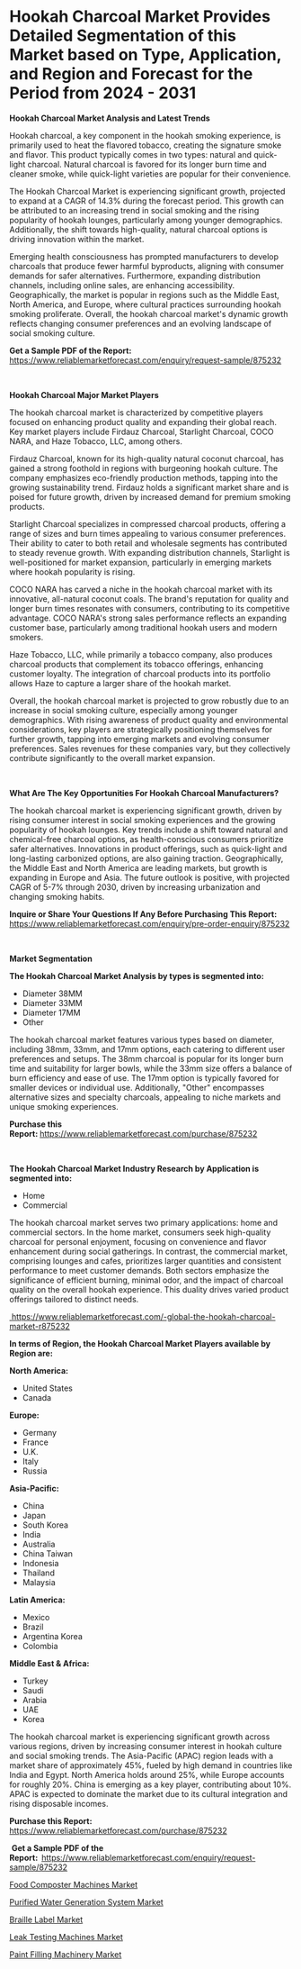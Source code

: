 <p><h1>Hookah Charcoal Market Provides Detailed Segmentation of this Market based on Type, Application, and Region and Forecast for the Period from 2024 - 2031</h1></p><p><strong>Hookah Charcoal Market Analysis and Latest Trends</strong></p>
<p><p>Hookah charcoal, a key component in the hookah smoking experience, is primarily used to heat the flavored tobacco, creating the signature smoke and flavor. This product typically comes in two types: natural and quick-light charcoal. Natural charcoal is favored for its longer burn time and cleaner smoke, while quick-light varieties are popular for their convenience.</p><p>The Hookah Charcoal Market is experiencing significant growth, projected to expand at a CAGR of 14.3% during the forecast period. This growth can be attributed to an increasing trend in social smoking and the rising popularity of hookah lounges, particularly among younger demographics. Additionally, the shift towards high-quality, natural charcoal options is driving innovation within the market.</p><p>Emerging health consciousness has prompted manufacturers to develop charcoals that produce fewer harmful byproducts, aligning with consumer demands for safer alternatives. Furthermore, expanding distribution channels, including online sales, are enhancing accessibility. Geographically, the market is popular in regions such as the Middle East, North America, and Europe, where cultural practices surrounding hookah smoking proliferate. Overall, the hookah charcoal market's dynamic growth reflects changing consumer preferences and an evolving landscape of social smoking culture.</p></p>
<p><strong>Get a Sample PDF of the Report:&nbsp;</strong> <a href="https://www.reliablemarketforecast.com/enquiry/request-sample/875232?utm_campaign=1140&utm_medium=2&utm_source=Github&utm_content=ia&utm_term=03122024&utm_id=hookah-charcoal">https://www.reliablemarketforecast.com/enquiry/request-sample/875232</a></p>
<p>&nbsp;</p>
<p><strong>Hookah Charcoal Major Market Players</strong></p>
<p><p>The hookah charcoal market is characterized by competitive players focused on enhancing product quality and expanding their global reach. Key market players include Firdauz Charcoal, Starlight Charcoal, COCO NARA, and Haze Tobacco, LLC, among others.</p><p>Firdauz Charcoal, known for its high-quality natural coconut charcoal, has gained a strong foothold in regions with burgeoning hookah culture. The company emphasizes eco-friendly production methods, tapping into the growing sustainability trend. Firdauz holds a significant market share and is poised for future growth, driven by increased demand for premium smoking products.</p><p>Starlight Charcoal specializes in compressed charcoal products, offering a range of sizes and burn times appealing to various consumer preferences. Their ability to cater to both retail and wholesale segments has contributed to steady revenue growth. With expanding distribution channels, Starlight is well-positioned for market expansion, particularly in emerging markets where hookah popularity is rising.</p><p>COCO NARA has carved a niche in the hookah charcoal market with its innovative, all-natural coconut coals. The brand's reputation for quality and longer burn times resonates with consumers, contributing to its competitive advantage. COCO NARA's strong sales performance reflects an expanding customer base, particularly among traditional hookah users and modern smokers.</p><p>Haze Tobacco, LLC, while primarily a tobacco company, also produces charcoal products that complement its tobacco offerings, enhancing customer loyalty. The integration of charcoal products into its portfolio allows Haze to capture a larger share of the hookah market.</p><p>Overall, the hookah charcoal market is projected to grow robustly due to an increase in social smoking culture, especially among younger demographics. With rising awareness of product quality and environmental considerations, key players are strategically positioning themselves for further growth, tapping into emerging markets and evolving consumer preferences. Sales revenues for these companies vary, but they collectively contribute significantly to the overall market expansion.</p></p>
<p>&nbsp;</p>
<p><strong>What Are The Key Opportunities For Hookah Charcoal Manufacturers?</strong></p>
<p><p>The hookah charcoal market is experiencing significant growth, driven by rising consumer interest in social smoking experiences and the growing popularity of hookah lounges. Key trends include a shift toward natural and chemical-free charcoal options, as health-conscious consumers prioritize safer alternatives. Innovations in product offerings, such as quick-light and long-lasting carbonized options, are also gaining traction. Geographically, the Middle East and North America are leading markets, but growth is expanding in Europe and Asia. The future outlook is positive, with projected CAGR of 5-7% through 2030, driven by increasing urbanization and changing smoking habits.</p></p>
<p><strong>Inquire or Share Your Questions If Any Before Purchasing This Report:</strong> <a href="https://www.reliablemarketforecast.com/enquiry/pre-order-enquiry/875232?utm_campaign=1140&utm_medium=2&utm_source=Github&utm_content=ia&utm_term=03122024&utm_id=hookah-charcoal">https://www.reliablemarketforecast.com/enquiry/pre-order-enquiry/875232</a></p>
<p>&nbsp;</p>
<p><strong>Market Segmentation</strong></p>
<p><strong>The Hookah Charcoal Market Analysis by types is segmented into:</strong></p>
<p><ul><li>Diameter 38MM</li><li>Diameter 33MM</li><li>Diameter 17MM</li><li>Other</li></ul></p>
<p><p>The hookah charcoal market features various types based on diameter, including 38mm, 33mm, and 17mm options, each catering to different user preferences and setups. The 38mm charcoal is popular for its longer burn time and suitability for larger bowls, while the 33mm size offers a balance of burn efficiency and ease of use. The 17mm option is typically favored for smaller devices or individual use. Additionally, "Other" encompasses alternative sizes and specialty charcoals, appealing to niche markets and unique smoking experiences.</p></p>
<p><strong>Purchase this Report:&nbsp;</strong><a href="https://www.reliablemarketforecast.com/purchase/875232?utm_campaign=1140&utm_medium=2&utm_source=Github&utm_content=ia&utm_term=03122024&utm_id=hookah-charcoal">https://www.reliablemarketforecast.com/purchase/875232</a></p>
<p>&nbsp;</p>
<p><strong>The Hookah Charcoal Market Industry Research by Application is segmented into:</strong></p>
<p><ul><li>Home</li><li>Commercial</li></ul></p>
<p><p>The hookah charcoal market serves two primary applications: home and commercial sectors. In the home market, consumers seek high-quality charcoal for personal enjoyment, focusing on convenience and flavor enhancement during social gatherings. In contrast, the commercial market, comprising lounges and cafes, prioritizes larger quantities and consistent performance to meet customer demands. Both sectors emphasize the significance of efficient burning, minimal odor, and the impact of charcoal quality on the overall hookah experience. This duality drives varied product offerings tailored to distinct needs.</p></p>
<p><a href="https://www.reliablemarketforecast.com/-global-the-hookah-charcoal-market-r875232?utm_campaign=1140&utm_medium=2&utm_source=Github&utm_content=ia&utm_term=03122024&utm_id=hookah-charcoal">&nbsp;https://www.reliablemarketforecast.com/-global-the-hookah-charcoal-market-r875232</a></p>
<p><strong>In terms of Region, the Hookah Charcoal Market Players available by Region are:</strong></p>
<p>
    <p> <strong> North America: </strong>
        <ul>
            <li>United States</li>
            <li>Canada</li>
        </ul>
        </p> 
    <p> <strong> Europe: </strong>
        <ul>
            <li>Germany</li>
            <li>France</li>
            <li>U.K.</li>
            <li>Italy</li>
            <li>Russia</li>
        </ul>
        </p> 
    <p> <strong> Asia-Pacific: </strong>
        <ul>
            <li>China</li>
            <li>Japan</li>
            <li>South Korea</li>
            <li>India</li>
            <li>Australia</li>
            <li>China Taiwan</li>
            <li>Indonesia</li>
            <li>Thailand</li>
            <li>Malaysia</li>
        </ul>
        </p> 
    <p> <strong> Latin America: </strong>
        <ul>
            <li>Mexico</li>
            <li>Brazil</li>
            <li>Argentina Korea</li>
            <li>Colombia</li>
        </ul>
        </p> 
    <p> <strong> Middle East & Africa: </strong>
        <ul>
            <li>Turkey</li>
            <li>Saudi</li>
            <li>Arabia</li>
            <li>UAE</li>
            <li>Korea</li>
        </ul>
    </p>
    </p>
<p><p>The hookah charcoal market is experiencing significant growth across various regions, driven by increasing consumer interest in hookah culture and social smoking trends. The Asia-Pacific (APAC) region leads with a market share of approximately 45%, fueled by high demand in countries like India and Egypt. North America holds around 25%, while Europe accounts for roughly 20%. China is emerging as a key player, contributing about 10%. APAC is expected to dominate the market due to its cultural integration and rising disposable incomes.</p></p>
<p><strong>Purchase this Report: </strong><a href="https://www.reliablemarketforecast.com/purchase/875232?utm_campaign=1140&utm_medium=2&utm_source=Github&utm_content=ia&utm_term=03122024&utm_id=hookah-charcoal">https://www.reliablemarketforecast.com/purchase/875232</a></p>
<p>&nbsp;<strong>Get a Sample PDF of the Report:&nbsp;&nbsp;</strong><a href="https://www.reliablemarketforecast.com/enquiry/request-sample/875232?utm_campaign=1140&utm_medium=2&utm_source=Github&utm_content=ia&utm_term=03122024&utm_id=hookah-charcoal">https://www.reliablemarketforecast.com/enquiry/request-sample/875232</a></p>
<p><strong></strong></p>
<p><p><a href="https://issuu.com/reportprime-2/docs/food-composter-machines-market-size-2030.pptx?utm_campaign=1140&utm_medium=2&utm_source=Github&utm_content=ia&utm_term=03122024&utm_id=hookah-charcoal">Food Composter Machines Market</a></p><p><a href="https://www.linkedin.com/pulse/purified-water-generation-system-market-global-regional-analysis-tr5ac?utm_campaign=1140&utm_medium=2&utm_source=Github&utm_content=ia&utm_term=03122024&utm_id=hookah-charcoal">Purified Water Generation System Market</a></p><p><a href="https://www.linkedin.com/pulse/braille-label-market-dynamics-application-types-emerging-eeswe?utm_campaign=1140&utm_medium=2&utm_source=Github&utm_content=ia&utm_term=03122024&utm_id=hookah-charcoal">Braille Label Market</a></p><p><a href="https://www.linkedin.com/pulse/lucrative-growth-leak-testing-machines-market-forecasted-zaqic?utm_campaign=1140&utm_medium=2&utm_source=Github&utm_content=ia&utm_term=03122024&utm_id=hookah-charcoal">Leak Testing Machines Market</a></p><p><a href="https://issuu.com/reportprime-2/docs/paint-filling-machinery-market-size-2030.pptx?utm_campaign=1140&utm_medium=2&utm_source=Github&utm_content=ia&utm_term=03122024&utm_id=hookah-charcoal">Paint Filling Machinery Market</a></p></p>